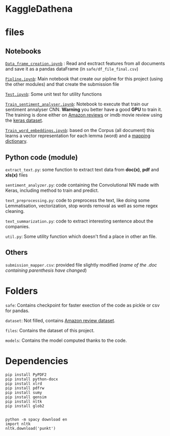 # KaggleDathena


# files
## Notebooks

[`Data_frame_creation.ipynb`](Data_frame_creation.ipynb) : Read and exctract features from all documents and save it as a pandas dataFrame (in `safe/df_file_final.csv`) 

[`Pipline.ipynb`](Pipline.ipynb): Main notebook that create our pipline for this project (using the other modules) and that create the submission file

[`Test.ipynb`](Test.ipynb): Some unit test for utility functions

[`Train_sentiment_analyser.ipynb`](Train_sentiment_analyser.ipynb): Notebook to execute that train our sentiment annalyser CNN. **Warning** you better have a good **GPU** to train it.
The training is done either on [Amazon reviews](https://www.kaggle.com/bittlingmayer/amazonreviews/data) or imdb movie review using the [keras dataset](https://keras.io/datasets/).

[`Train_word_embeddings.ipynb`](Train_word_embeddings.ipynb): based on the Corpus (all document) this learns a vector representation for each lemma (word) and a [mapping dictionary](safe/dico.p).


## Python code (module)
`extract_text.py`: some function to extract text data from **doc(x)**, **pdf** and **xls(x)** files

`sentiment_analyzer.py`: code containing the Convolutional NN made with Keras, including method to train and predict.

`text_preprocessing.py`: code to preprocess the text, like doing some Lemmatisation, vectorization, stop words removal as well as some regex cleaning.

`text_summarization.py`: code to extract interesting sentence about the companies.

`util.py`: Some utility function which doesn't find a place in other an file.

## Others
`submission_mapper.csv`: provided file slightly modified (*name of the .doc containing parenthesis have changed*)


# Folders
`safe`: Contains checkpoint for faster exection of the code as pickle or csv for pandas.

`dataset`: Not filled, contains [Amazon review dataset](https://www.kaggle.com/bittlingmayer/amazonreviews).

`files`: Contains the dataset of this project.

`models`: Contains the model computed thanks to the code.

# Dependencies
```
pip install PyPDF2
pip install python-docx
pip install xlrd
pip install pdfrw
pip install sumy
pip install gensim
pip install nltk
pip install glob2


python -m spacy download en
import nltk
nltk.download('punkt')
```